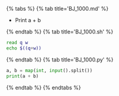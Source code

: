 {% tabs %}
{% tab title='BJ_1000.md' %}

* Print a + b

{% endtab %}
{% tab title='BJ_1000.sh' %}

```sh
read q w
echo $((q+w))
```

{% endtab %}
{% tab title='BJ_1000.py' %}

```py
a, b = map(int, input().split())
print(a + b)
```

{% endtab %}
{% endtabs %}